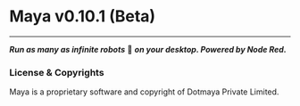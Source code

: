 # Maya v0.10.1 (Beta)
---
***Run as many as infinite robots*** :robot: ***on your desktop. Powered by Node Red.***

### License & Copyrights

Maya is a proprietary software and copyright of Dotmaya Private Limited.
